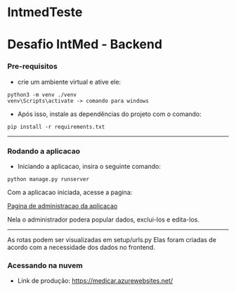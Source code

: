 # IntmedTeste
# Desafio IntMed - Backend

### Pre-requisitos

- crie um ambiente virtual e ative ele:
```console
python3 -m venv ./venv
venv\Scripts\activate -> comando para windows
```
- Após isso, instale as dependências do projeto com o comando:

```console
pip install -r requirements.txt
```

---
### Rodando a aplicacao

- Iniciando a aplicacao, insira o seguinte comando:

```console
python manage.py runserver
```

Com a aplicacao iniciada, acesse a pagina:

<a href='http://127.0.0.1:8000/admin'>Pagina de administracao da aplicacao</a>

Nela o administrador podera popular dados, exclui-los e edita-los.

---

As rotas podem ser visualizadas em setup/urls.py
Elas foram criadas de acordo com a necessidade dos dados no frontend.

### Acessando na nuvem

- Link de produção: https://medicar.azurewebsites.net/